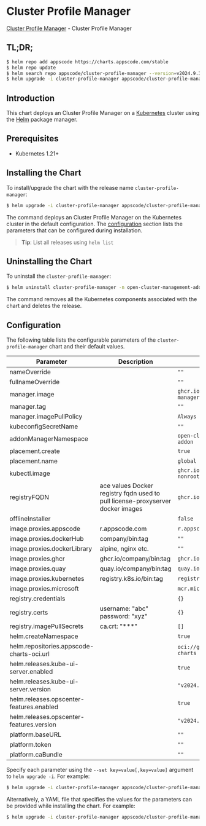 # Cluster Profile Manager

[Cluster Profile Manager](https://github.com/kluster-manager/cluster-profile) - Cluster Profile Manager

## TL;DR;

```bash
$ helm repo add appscode https://charts.appscode.com/stable
$ helm repo update
$ helm search repo appscode/cluster-profile-manager --version=v2024.9.30
$ helm upgrade -i cluster-profile-manager appscode/cluster-profile-manager -n open-cluster-management-addon --create-namespace --version=v2024.9.30
```

## Introduction

This chart deploys an Cluster Profile Manager on a [Kubernetes](http://kubernetes.io) cluster using the [Helm](https://helm.sh) package manager.

## Prerequisites

- Kubernetes 1.21+

## Installing the Chart

To install/upgrade the chart with the release name `cluster-profile-manager`:

```bash
$ helm upgrade -i cluster-profile-manager appscode/cluster-profile-manager -n open-cluster-management-addon --create-namespace --version=v2024.9.30
```

The command deploys an Cluster Profile Manager on the Kubernetes cluster in the default configuration. The [configuration](#configuration) section lists the parameters that can be configured during installation.

> **Tip**: List all releases using `helm list`

## Uninstalling the Chart

To uninstall the `cluster-profile-manager`:

```bash
$ helm uninstall cluster-profile-manager -n open-cluster-management-addon
```

The command removes all the Kubernetes components associated with the chart and deletes the release.

## Configuration

The following table lists the configurable parameters of the `cluster-profile-manager` chart and their default values.

|                 Parameter                 |                                  Description                                   |                       Default                        |
|-------------------------------------------|--------------------------------------------------------------------------------|------------------------------------------------------|
| nameOverride                              |                                                                                | <code>""</code>                                      |
| fullnameOverride                          |                                                                                | <code>""</code>                                      |
| manager.image                             |                                                                                | <code>ghcr.io/kluster-manager/cluster-profile</code> |
| manager.tag                               |                                                                                | <code>""</code>                                      |
| manager.imagePullPolicy                   |                                                                                | <code>Always</code>                                  |
| kubeconfigSecretName                      |                                                                                | <code>""</code>                                      |
| addonManagerNamespace                     |                                                                                | <code>open-cluster-management-addon</code>           |
| placement.create                          |                                                                                | <code>true</code>                                    |
| placement.name                            |                                                                                | <code>global</code>                                  |
| kubectl.image                             |                                                                                | <code>ghcr.io/appscode/kubectl-nonroot:1.25</code>   |
| registryFQDN                              | ace values Docker registry fqdn used to pull license-proxyserver docker images | <code>ghcr.io</code>                                 |
| offlineInstaller                          |                                                                                | <code>false</code>                                   |
| image.proxies.appscode                    | r.appscode.com                                                                 | <code>r.appscode.com</code>                          |
| image.proxies.dockerHub                   | company/bin:tag                                                                | <code>""</code>                                      |
| image.proxies.dockerLibrary               | alpine, nginx etc.                                                             | <code>""</code>                                      |
| image.proxies.ghcr                        | ghcr.io/company/bin:tag                                                        | <code>ghcr.io</code>                                 |
| image.proxies.quay                        | quay.io/company/bin:tag                                                        | <code>quay.io</code>                                 |
| image.proxies.kubernetes                  | registry.k8s.io/bin:tag                                                        | <code>registry.k8s.io</code>                         |
| image.proxies.microsoft                   |                                                                                | <code>mcr.microsoft.com</code>                       |
| registry.credentials                      |                                                                                | <code>{}</code>                                      |
| registry.certs                            | username: "abc" password: "xyz"                                                | <code>{}</code>                                      |
| registry.imagePullSecrets                 | ca.crt: "***"                                                                  | <code>[]</code>                                      |
| helm.createNamespace                      |                                                                                | <code>true</code>                                    |
| helm.repositories.appscode-charts-oci.url |                                                                                | <code>oci://ghcr.io/appscode-charts</code>           |
| helm.releases.kube-ui-server.enabled      |                                                                                | <code>true</code>                                    |
| helm.releases.kube-ui-server.version      |                                                                                | <code>"v2024.8.21"</code>                            |
| helm.releases.opscenter-features.enabled  |                                                                                | <code>true</code>                                    |
| helm.releases.opscenter-features.version  |                                                                                | <code>"v2024.8.21"</code>                            |
| platform.baseURL                          |                                                                                | <code>""</code>                                      |
| platform.token                            |                                                                                | <code>""</code>                                      |
| platform.caBundle                         |                                                                                | <code>""</code>                                      |


Specify each parameter using the `--set key=value[,key=value]` argument to `helm upgrade -i`. For example:

```bash
$ helm upgrade -i cluster-profile-manager appscode/cluster-profile-manager -n open-cluster-management-addon --create-namespace --version=v2024.9.30 --set manager.image=ghcr.io/kluster-manager/cluster-profile
```

Alternatively, a YAML file that specifies the values for the parameters can be provided while
installing the chart. For example:

```bash
$ helm upgrade -i cluster-profile-manager appscode/cluster-profile-manager -n open-cluster-management-addon --create-namespace --version=v2024.9.30 --values values.yaml
```
